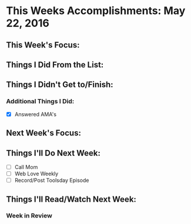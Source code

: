 # This Weeks Accomplishments: May 22, 2016

## This Week's Focus:

## Things I Did From the List:

## Things I Didn't Get to/Finish:

### Additional Things I Did:

- [x] Answered AMA's

## Next Week's Focus:

## Things I'll Do Next Week:

- [ ] Call Mom
- [ ] Web Love Weekly
- [ ] Record/Post Toolsday Episode

## Things I'll Read/Watch Next Week:

### Week in Review
